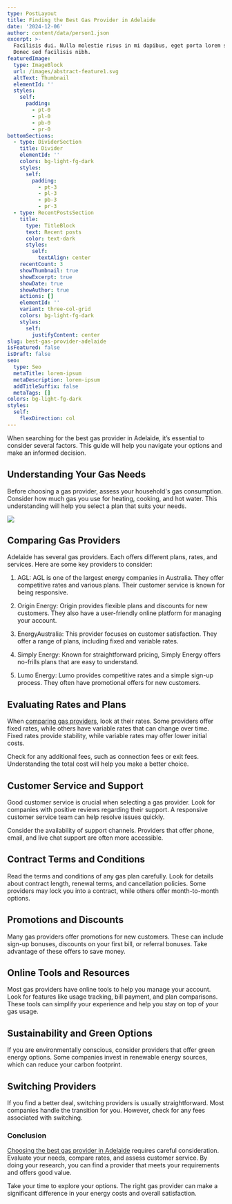 ```yaml
---
type: PostLayout
title: Finding the Best Gas Provider in Adelaide
date: '2024-12-06'
author: content/data/person1.json
excerpt: >-
  Facilisis dui. Nulla molestie risus in mi dapibus, eget porta lorem semper.
  Donec sed facilisis nibh.
featuredImage:
  type: ImageBlock
  url: /images/abstract-feature1.svg
  altText: Thumbnail
  elementId: ''
  styles:
    self:
      padding:
        - pt-0
        - pl-0
        - pb-0
        - pr-0
bottomSections:
  - type: DividerSection
    title: Divider
    elementId: ''
    colors: bg-light-fg-dark
    styles:
      self:
        padding:
          - pt-3
          - pl-3
          - pb-3
          - pr-3
  - type: RecentPostsSection
    title:
      type: TitleBlock
      text: Recent posts
      color: text-dark
      styles:
        self:
          textAlign: center
    recentCount: 3
    showThumbnail: true
    showExcerpt: true
    showDate: true
    showAuthor: true
    actions: []
    elementId: ''
    variant: three-col-grid
    colors: bg-light-fg-dark
    styles:
      self:
        justifyContent: center
slug: best-gas-provider-adelaide
isFeatured: false
isDraft: false
seo:
  type: Seo
  metaTitle: lorem-ipsum
  metaDescription: lorem-ipsum
  addTitleSuffix: false
  metaTags: []
colors: bg-light-fg-dark
styles:
  self:
    flexDirection: col
---
```

When searching for the best gas provider in Adelaide, it’s essential to consider several factors. This guide will help you navigate your options and make an informed decision.

## Understanding Your Gas Needs

Before choosing a gas provider, assess your household's gas consumption. Consider how much gas you use for heating, cooking, and hot water. This understanding will help you select a plan that suits your needs.

![](/images/pexels-tomfisk-6754763.jpg)

## Comparing Gas Providers

Adelaide has several gas providers. Each offers different plans, rates, and services. Here are some key providers to consider:

1.  AGL: AGL is one of the largest energy companies in Australia. They offer competitive rates and various plans. Their customer service is known for being responsive.



2.  Origin Energy: Origin provides flexible plans and discounts for new customers. They also have a user-friendly online platform for managing your account.



3.  EnergyAustralia: This provider focuses on customer satisfaction. They offer a range of plans, including fixed and variable rates.



4.  Simply Energy: Known for straightforward pricing, Simply Energy offers no-frills plans that are easy to understand.



5.  Lumo Energy: Lumo provides competitive rates and a simple sign-up process. They often have promotional offers for new customers.



## Evaluating Rates and Plans

When [comparing gas providers](https://termina.io/locations/reduce-restaurant-electricity-and-gas-costs-in-adelaide), look at their rates. Some providers offer fixed rates, while others have variable rates that can change over time. Fixed rates provide stability, while variable rates may offer lower initial costs.

Check for any additional fees, such as connection fees or exit fees. Understanding the total cost will help you make a better choice.

## Customer Service and Support

Good customer service is crucial when selecting a gas provider. Look for companies with positive reviews regarding their support. A responsive customer service team can help resolve issues quickly.

Consider the availability of support channels. Providers that offer phone, email, and live chat support are often more accessible.

## Contract Terms and Conditions

Read the terms and conditions of any gas plan carefully. Look for details about contract length, renewal terms, and cancellation policies. Some providers may lock you into a contract, while others offer month-to-month options.

## Promotions and Discounts

Many gas providers offer promotions for new customers. These can include sign-up bonuses, discounts on your first bill, or referral bonuses. Take advantage of these offers to save money.

## Online Tools and Resources

Most gas providers have online tools to help you manage your account. Look for features like usage tracking, bill payment, and plan comparisons. These tools can simplify your experience and help you stay on top of your gas usage.

## Sustainability and Green Options

If you are environmentally conscious, consider providers that offer green energy options. Some companies invest in renewable energy sources, which can reduce your carbon footprint.

## Switching Providers

If you find a better deal, switching providers is usually straightforward. Most companies handle the transition for you. However, check for any fees associated with switching.

### Conclusion

[Choosing the best gas provider in Adelaide](https://termina.io/locations/reduce-restaurant-electricity-and-gas-costs-in-adelaide) requires careful consideration. Evaluate your needs, compare rates, and assess customer service. By doing your research, you can find a provider that meets your requirements and offers good value.

Take your time to explore your options. The right gas provider can make a significant difference in your energy costs and overall satisfaction.
